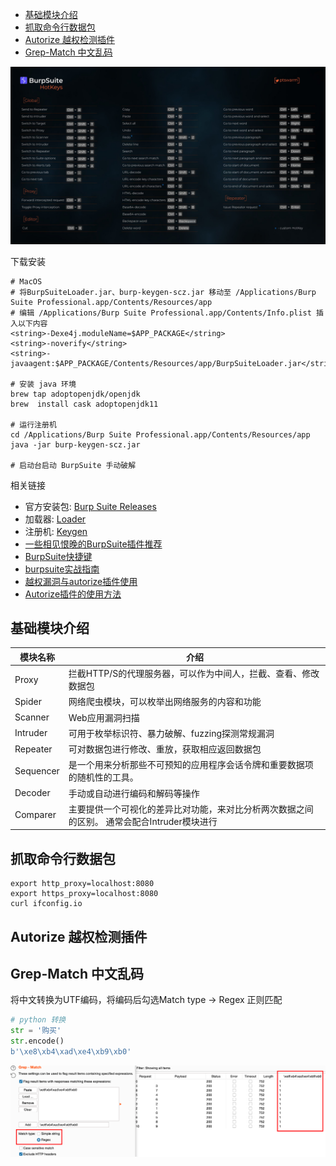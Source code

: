 - [基础模块介绍](#基础模块介绍)
- [抓取命令行数据包](#抓取命令行数据包)
- [Autorize 越权检测插件](#autorize-越权检测插件)
- [Grep-Match 中文乱码](#grep-match-中文乱码)

![图 2](../../../@attachment/images/安全工具/BurpSuite_1660992463972.png)  

下载安装
```
# MacOS
# 将BurpSuiteLoader.jar、burp-keygen-scz.jar 移动至 /Applications/Burp Suite Professional.app/Contents/Resources/app
# 编辑 /Applications/Burp Suite Professional.app/Contents/Info.plist 插入以下内容
<string>-Dexe4j.moduleName=$APP_PACKAGE</string>
<string>-noverify</string>  
<string>-javaagent:$APP_PACKAGE/Contents/Resources/app/BurpSuiteLoader.jar</string>

# 安装 java 环境
brew tap adoptopenjdk/openjdk
brew  install cask adoptopenjdk11

# 运行注册机
cd /Applications/Burp Suite Professional.app/Contents/Resources/app
java -jar burp-keygen-scz.jar

# 启动台启动 BurpSuite 手动破解
```

相关链接
- 官方安装包: [Burp Suite Releases](https://portswigger.net/burp/releases)  
- 加载器: [Loader](https://raw.githubusercontent.com/x-Ai/BurpSuite/main/BurpSuiteLoader.jar)  
- 注册机: [Keygen](https://raw.githubusercontent.com/x-Ai/BurpSuite/main/burp-keygen-scz.jar)
- [一些相见恨晚的BurpSuite插件推荐](https://blog.csdn.net/weixin_37104668/article/details/104670704)
- [BurpSuite快捷键](https://zweilosec.gitbook.io/hackers-rest/web/burp-suite)
- [burpsuite实战指南](https://t0data.gitbooks.io/burpsuite/content/)
- [越权漏洞与autorize插件使用](https://blog.csdn.net/weixin_45557138/article/details/120876168)
- [Autorize插件的使用方法](https://blog.csdn.net/weixin_50464560/article/details/120235909)

## 基础模块介绍
| 模块名称  | 介绍                                                                      |
| --------- | ------------------------------------------------------------------------- |
| Proxy     | 拦截HTTP/S的代理服务器，可以作为中间人，拦截、查看、修改数据包            |
| Spider    | 网络爬虫模块，可以枚举出网络服务的内容和功能                              |
| Scanner   | Web应用漏洞扫描                                                           |
| Intruder  | 可用于枚举标识符、暴力破解、fuzzing探测常规漏洞                           |
| Repeater  | 可对数据包进行修改、重放，获取相应返回数据包                              |
| Sequencer | 是一个用来分析那些不可预知的应用程序会话令牌和重要数据项的随机性的工具。 |
| Decoder   | 手动或自动进行编码和解码等操作                                            |
| Comparer  | 主要提供一个可视化的差异比对功能，来对比分析两次数据之间的区别。 通常会配合Intruder模块进行                                                                         |

## 抓取命令行数据包

```
export http_proxy=localhost:8080
export https_proxy=localhost:8080
curl ifconfig.io
```

## Autorize 越权检测插件


## Grep-Match 中文乱码
将中文转换为UTF编码，将编码后勾选Match type -> Regex 正则匹配
```python
# python 转换
str = '购买'
str.encode()
b'\xe8\xb4\xad\xe4\xb9\xb0'
```
![图 2](../../../@attachment/images/Security/安全工具/BurpSuite_1661477852633.png)  